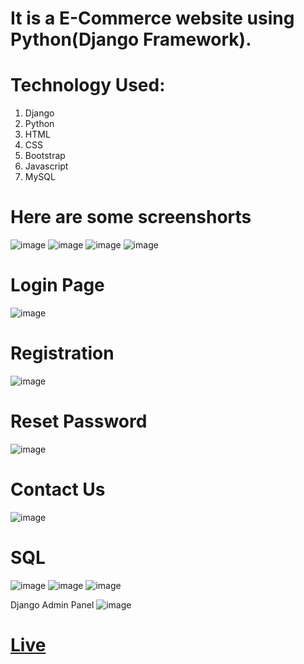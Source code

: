 # It is a E-Commerce website using Python(Django Framework).

# Technology Used: 
1. Django
2. Python
3. HTML
4. CSS
5. Bootstrap
6. Javascript
9. MySQL

# Here are some screenshorts
![image](https://user-images.githubusercontent.com/46925955/196788676-68b333c7-c389-4d87-99e8-6415ee78d1ea.png)
![image](https://user-images.githubusercontent.com/46925955/196788728-c9b4397f-de33-4259-91b1-76022a264f9e.png)
![image](https://user-images.githubusercontent.com/46925955/196788797-4b4d6454-ec0a-46b3-9133-ffade021b017.png)
![image](https://user-images.githubusercontent.com/46925955/196788923-301f7f95-f8ca-45c2-89c7-eac95cceccbd.png)

# Login Page
![image](https://user-images.githubusercontent.com/46925955/196789057-010a97bf-3b46-4d82-a3da-e2d8abbe88c3.png)

# Registration
![image](https://user-images.githubusercontent.com/46925955/196789159-060a16fe-91ac-41da-b0bc-c8f7be7aa305.png)

# Reset Password 
![image](https://user-images.githubusercontent.com/46925955/196789282-4b795d1a-8e45-4a0a-863c-e583d699e8a9.png)

# Contact Us
![image](https://user-images.githubusercontent.com/46925955/196790087-0d743fa9-1dbe-461f-88de-10184f733eee.png)

# SQL
![image](https://user-images.githubusercontent.com/46925955/196794416-a1dbbd41-da91-48ca-af20-6244f15b2521.png)
![image](https://user-images.githubusercontent.com/46925955/196794062-df5ae70f-b4d8-4f47-b8d6-5d7e32dba4e2.png)
![image](https://user-images.githubusercontent.com/46925955/196794236-351c2f57-c2de-4432-b28b-ebe8df9bb618.png)

Django Admin Panel
![image](https://user-images.githubusercontent.com/46925955/196794634-400fc111-7891-45b4-a706-ac5845d6ccf8.png)


# [Live](http://techstarmahesh.pythonanywhere.com/)
